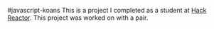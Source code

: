 #javascript-koans
This is a project I completed as a student at [Hack Reactor](http://hackreactor.com). This project was worked on with a pair.